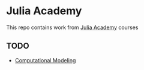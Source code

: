 # Julia Academy

This repo contains work from [Julia Academy](https://juliaacademy.com/) courses

## TODO

- [Computational Modeling](https://juliaacademy.com/p/computational-modeling-in-julia-with-applications-to-the-covid-19-pandemic)
